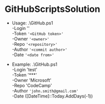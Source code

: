 # GitHubScriptsSolution

- Usage: .\GitHub.ps1 \
      -Login \'<GitHub login>' \
      -Token `'<GitHub token>'` \
      -Owner `'<owner>'` \
      -Repo `'<repository>'` \
      -Author `'<commit author>'` \
      -Date `'<date from>'`
  
- Example: .\GitHub.ps1 \
      -Login 'test' \
      -Token '***' \
      -Owner 'Microsoft' \
      -Repo 'CodeCamp' \
      -Author `'john.smith@gmail.com'` \
      -Date ([DateTime]::Today.AddDays(-1))
